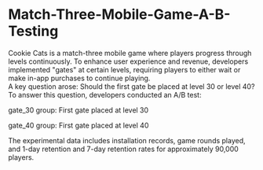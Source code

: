 # Match-Three-Mobile-Game-A-B-Testing
Cookie Cats is a match-three mobile game where players progress through levels continuously. To enhance user experience and revenue, developers implemented "gates" at certain levels, requiring players to either wait or make in-app purchases to continue playing.  
A key question arose: Should the first gate be placed at level 30 or level 40? 
To answer this question, developers conducted an A/B test:

gate_30 group: First gate placed at level 30 

gate_40 group: First gate placed at level 40

The experimental data includes installation records, game rounds played, and 1-day retention and 7-day retention rates for approximately 90,000 players.
